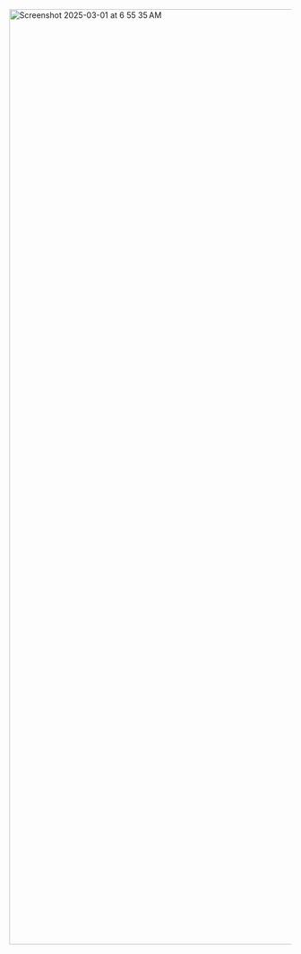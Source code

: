 <img width="1669" alt="Screenshot 2025-03-01 at 6 55 35 AM" src="https://github.com/user-attachments/assets/74771ae1-4feb-4614-8e40-144cefda69b4" />
